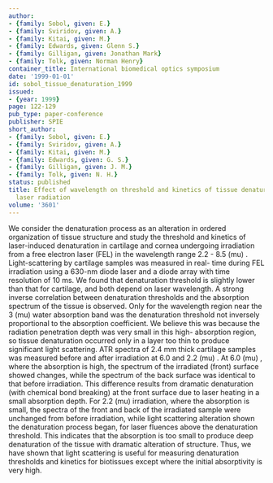 ```yaml
---
author:
- {family: Sobol, given: E.}
- {family: Sviridov, given: A.}
- {family: Kitai, given: M.}
- {family: Edwards, given: Glenn S.}
- {family: Gilligan, given: Jonathan Mark}
- {family: Tolk, given: Norman Henry}
container_title: International biomedical optics symposium
date: '1999-01-01'
id: sobol_tissue_denaturation_1999
issued:
- {year: 1999}
page: 122-129
pub_type: paper-conference
publisher: SPIE
short_author:
- {family: Sobol, given: E.}
- {family: Sviridov, given: A.}
- {family: Kitai, given: M.}
- {family: Edwards, given: G. S.}
- {family: Gilligan, given: J. M.}
- {family: Tolk, given: N. H.}
status: published
title: Effect of wavelength on threshold and kinetics of tissue denaturation under
  laser radiation
volume: '3601'
---
```

We consider the denaturation process as an alteration in ordered organization of tissue structure and study the threshold and kinetics of laser-induced denaturation in cartilage and cornea undergoing irradiation from a free electron laser (FEL) in the wavelength range 2.2 - 8.5 (mu) . Light-scattering by cartilage samples was measured in real- time during FEL irradiation using a 630-nm diode laser and a diode array with time resolution of 10 ms. We found that denaturation threshold is slightly lower than that for cartilage, and both depend on laser wavelength. A strong inverse correlation between denaturation thresholds and the absorption spectrum of the tissue is observed. Only for the wavelength region near the 3 (mu) water absorption band was the denaturation threshold not inversely proportional to the absorption coefficient. We believe this was because the radiation penetration depth was very small in this high- absorption region, so tissue denaturation occurred only in a layer too thin to produce significant light scattering. ATR spectra of 2.4 mm thick cartilage samples was measured before and after irradiation at 6.0 and 2.2 (mu) . At 6.0 (mu) , where the absorption is high, the spectrum of the irradiated (front) surface showed changes, while the spectrum of the back surface was identical to that before irradiation. This difference results from dramatic denaturation (with chemical bond breaking) at the front surface due to laser heating in a small absorption depth. For 2.2 (mu) irradiation, where the absorption is small, the spectra of the front and back of the irradiated sample were unchanged from before irradiation, while light scattering alteration shown the denaturation process began, for laser fluences above the denaturation threshold. This indicates that the absorption is too small to produce deep denaturation of the tissue with dramatic alteration of structure. Thus, we have shown that light scattering is useful for measuring denaturation thresholds and kinetics for biotissues except where the initial absorptivity is very high.
